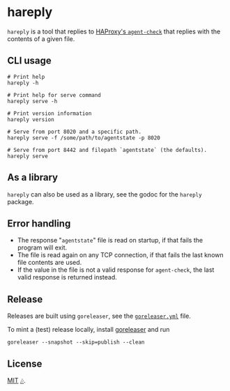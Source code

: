 # hareply
`hareply` is a tool that replies to [HAProxy's `agent-check`](https://www.haproxy.com/documentation/haproxy-configuration-tutorials/service-reliability/health-checks/#agent-checks) that replies with the contents of a given file.

## CLI usage

```shell
# Print help
hareply -h

# Print help for serve command
hareply serve -h

# Print version information
hareply version

# Serve from port 8020 and a specific path.
hareply serve -f /some/path/to/agentstate -p 8020

# Serve from port 8442 and filepath `agentstate` (the defaults).
hareply serve
```

## As a library
`hareply` can also be used as a library, see the godoc for the `hareply` package.

## Error handling

* The response "`agentstate`" file is read on startup, if that fails the program will exit.
* The file is read again on any TCP connection, if that fails the last known file contents are used.
* If the value in the file is not a valid response for `agent-check`, the last valid response is returned instead.

## Release
Releases are built using `goreleaser`, see the [`goreleaser.yml`](./goreleaser.yml) file.

To mint a (test) release locally, install [goreleaser](https://goreleaser.com/install/) and run
```shell
goreleaser --snapshot --skip=publish --clean
```

## License
[MIT](./LICENSE.md) [🎶](https://suno.com/song/da6d4a83-1001-4694-8c28-648a6e8bad0a).
